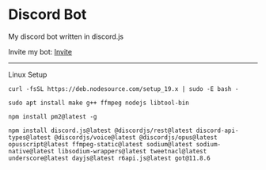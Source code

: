 # Discord Bot
My discord bot written in discord.js

Invite my bot: [Invite](https://discord.com/api/oauth2/authorize?client_id=1065377660303310859&permissions=8&scope=bot%20applications.commands)

-----

Linux Setup

```
curl -fsSL https://deb.nodesource.com/setup_19.x | sudo -E bash -
```

```
sudo apt install make g++ ffmpeg nodejs libtool-bin
```

```
npm install pm2@latest -g
```

```
npm install discord.js@latest @discordjs/rest@latest discord-api-types@latest @discordjs/voice@latest @discordjs/opus@latest opusscript@latest ffmpeg-static@latest sodium@latest sodium-native@latest libsodium-wrappers@latest tweetnacl@latest underscore@latest dayjs@latest r6api.js@latest got@11.8.6
```
